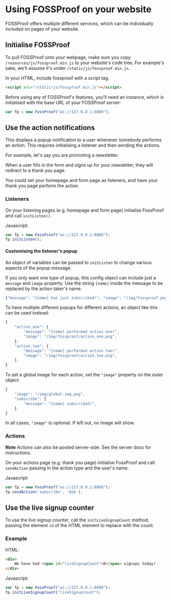 # Using FOSSProof on your website
FOSSProof offers multiple different services, which can be individually included on pages of your website.

## Initialise FOSSProof
To pull FOSSProof onto your webpage, make sure you copy `/resources/js/fossproof.min.js` to your website's code tree. For example's sake, we'll 
assume it's under `/static/js/fossproof.min.js`.

In your HTML, include fossproof with a script tag.

```html
<script src="/static/js/fossproof.min.js"></script>
```

Before using any of FOSSProof's features, you'll need an instance, which is initialised with the base URL of your FOSSProof server:

```js
var fp = new FossProof("ws://127.0.0.1:8080");
```

## Use the action notifications
This displays a popup notification to a user whenever somebody performs an action. This requires initialising a listener and then sending the actions.

For example, let's say you are promoting a newsletter.

When a user fills in the form and signs up for your newsletter, they will redirect to a thank you page.

You could set your homepage and form page as listeners, and have your thank you page perform the action.

### Listeners
On your listening pages (e.g. homepage and form page) initialise FossProof and call `initListen()`.

Javascript:

```js
var fp = new FossProof("ws://127.0.0.1:8080");
fp.initListen();
```

#### Customising the listener's popup
An object of variables can be passed to `initListen` to change various aspects of the popup message.

If you only want one type of popup, this config object can include just a `message` and `image` property.
Use the string `[name]` inside the message to be replaced by the action taker's name.

```js
{"message": "[name] has just subscribed!", "image": "/img/fossproof.png"}
```

To have multiple different popups for different actions, an object like this can be used instead:

```js
{
    "action_one": {
        "message": "[name] performed action one!",
        "image": "/img/fossproof/action_one.png",
    },
    "action_two": {
        "message": "[name] performed action two!",
        "image": "/img/fossproof/action.two.png",
    },
}
```

To set a global image for each action, set the `"image"` property on the outer object:
```js
{
    "image": "/img/global-img.png",
    "subscribe": {
        "message": "[name] subscribed!",
    }
}
```

In all cases, `"image"` is optional. If left out, no image will show. 


### Actions
**Note** Actions can also be posted server-side. See the server docs for instructions.

On your actions page (e.g. thank you page) initialise FossProof and call `sendAction` passing in the action type and the user's name.

Javascript:

```js
var fp = new FossProof("ws://127.0.0.1:8080");
fp.sendAction('subscribe', 'Bob');
```

## Use the live signup counter
To use the live signup counter, call the `initLiveSignupCount` method, passing the element `id` of the HTML element to replace with the count.

### Example

HTML:

```html
<div>
    We have had <span id="liveSignupCount">0</span> signups today!
</div>
```

Javascript:

```js
var fp = new FossProof("ws://127.0.0.1:8080");
fp.initLiveSignupCount("liveSignupCount");
```


